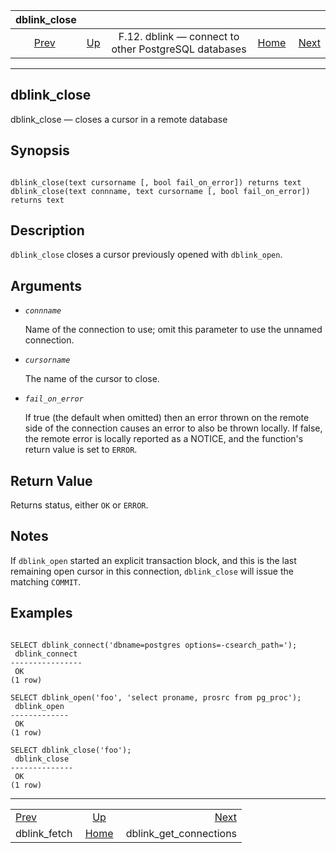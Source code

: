

|                   dblink\_close                   |                                                                          |                                                      |                                                       |                                                                       |
| :-----------------------------------------------: | :----------------------------------------------------------------------- | :--------------------------------------------------: | ----------------------------------------------------: | --------------------------------------------------------------------: |
| [Prev](contrib-dblink-fetch.html "dblink_fetch")  | [Up](dblink.html "F.12. dblink — connect to other PostgreSQL databases") | F.12. dblink — connect to other PostgreSQL databases | [Home](index.html "PostgreSQL 17devel Documentation") |  [Next](contrib-dblink-get-connections.html "dblink_get_connections") |

***

## dblink\_close

dblink\_close — closes a cursor in a remote database

## Synopsis

```

dblink_close(text cursorname [, bool fail_on_error]) returns text
dblink_close(text connname, text cursorname [, bool fail_on_error]) returns text
```

## Description

`dblink_close` closes a cursor previously opened with `dblink_open`.

## Arguments

* *`connname`*

    Name of the connection to use; omit this parameter to use the unnamed connection.

* *`cursorname`*

    The name of the cursor to close.

* *`fail_on_error`*

    If true (the default when omitted) then an error thrown on the remote side of the connection causes an error to also be thrown locally. If false, the remote error is locally reported as a NOTICE, and the function's return value is set to `ERROR`.

## Return Value

Returns status, either `OK` or `ERROR`.

## Notes

If `dblink_open` started an explicit transaction block, and this is the last remaining open cursor in this connection, `dblink_close` will issue the matching `COMMIT`.

## Examples

```

SELECT dblink_connect('dbname=postgres options=-csearch_path=');
 dblink_connect
----------------
 OK
(1 row)

SELECT dblink_open('foo', 'select proname, prosrc from pg_proc');
 dblink_open
-------------
 OK
(1 row)

SELECT dblink_close('foo');
 dblink_close
--------------
 OK
(1 row)
```

***

|                                                   |                                                                          |                                                                       |
| :------------------------------------------------ | :----------------------------------------------------------------------: | --------------------------------------------------------------------: |
| [Prev](contrib-dblink-fetch.html "dblink_fetch")  | [Up](dblink.html "F.12. dblink — connect to other PostgreSQL databases") |  [Next](contrib-dblink-get-connections.html "dblink_get_connections") |
| dblink\_fetch                                     |           [Home](index.html "PostgreSQL 17devel Documentation")          |                                              dblink\_get\_connections |
